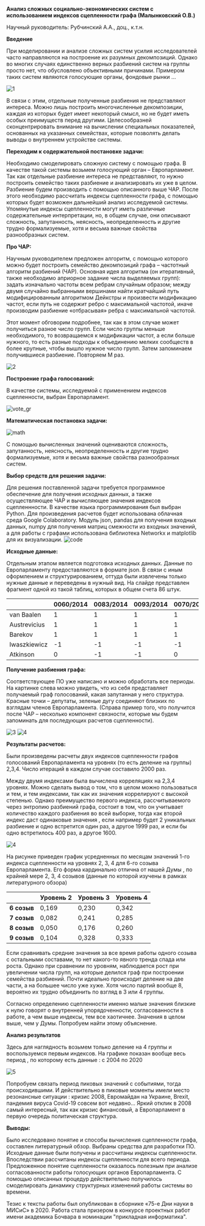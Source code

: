 **Анализ сложных социально-экономических систем с использованием индексов сцепленности графа (Малынковский О.В.)**

Научный руководитель: Рубчинский А.А., доц., к.т.н.

**Введение**

При моделировании и анализе сложных систем усилия исследователей часто направляются на построение их разумных декомпозиций. Однако во многих случаях единственно верных разбиений систем на группы просто нет, что обусловлено объективными причинами. Примером таких систем являются голосующие органы, фондовые рынки …

![1](images/1.jpg)

В связи с этим, отдельные полученные разбиения не представляют интереса. Можно лишь построить многочисленные декомпозиции, каждая из которых будет имеет некоторый смысл, но не будет иметь особых преимуществ перед другими. Целесообразней сконцентрировать внимание на вычислении специальных показателей, основанных на указанных семействах, которые позволять делать выводы о внутреннем устройстве системы.

**Переходим к содержательной постановке задачи:**

Необходимо смоделировать сложную систему с помощью графа. В качестве такой системы возьмем голосующий орган – Европарламент. Так как отдельные разбиение интереса не представляют, то нужно построить семейство таких разбиение и анализировать их уже в целом. Разбиение будем производить с помощью описанного выше ЧАР. После этого необходимо рассчитать индексы сцепленности графа, с помощью которых будет возможен дальнейший анализ исследуемой системы. Упомянутые индексы сцепленности могут иметь различные содержательные интерпретации, но, в общем случае, они описывают сложность, запутанность, неясность, неопределенность и другие трудно формализуемые, хотя и весьма важные свойства разнообразных систем.

**Про ЧАР:**

Научным руководителем предложен алгоритм, с помощью которого можно будет построить семейство декомпозиций графа – частотный алгоритм разбиений (ЧАР). Основная идея алгоритма (он итеративный, также необходимо априорное задание числа выделяемых групп): задать изначально частоты всем ребрам случайным образом; между двумя случайно выбранными вершинами найти кратчайший путь модифицированным алгоритмом Дейкстры и произвести модификацию частот, если путь не содержит ребро с максимальной частотой, иначе производим разбиение «отбрасывая» ребра с максимальной частотой.

Этот момент обговорим подробнее, так как в этом случае может получиться разное число групп. Если число группы меньше необходимого, то возвращаемся к модификации частот, а если больше нужного, то есть разные подходы к объединению мелких сообществ в более крупные, чтобы вышло нужное число групп. Затем запоминаем получившиеся разбиение. Повторяем M раз.

![2](images/2.jpg)

**Построение графа голосований:**

В качестве системы, исследуемой с применением индексов сцепленности, выбран Европарламент.

![vote_gr](images/vote_gr.jpg)



**Математическая постановка задачи:**

![math](images/math.jpg)

С помощью вычисленных значений оцениваются сложность, запутанность, неясность, неопределенность и другие трудно формализуемые, хотя и весьма важные свойства разнообразных систем.



**Выбор средств для решения задачи:**

Для решения поставленной задачи требуется программное обеспечение для получения исходных данных, а также осуществляющее ЧАР и вычисляющее значения индексов сцепленнности. В качестве языка программирования был выбран Python. Для произведения расчетов будет использована облачная среда Google Colaboratory. Модуль json, pandas для получения входных данных,  numpy для получения матриц смежности из входных значений, а для работы с графами использована библиотека Networkx и matplotlib для их визуализации.
![code](images/code.jpg)

**Исходные данные:**

Отдельным этапом является подготовка исходных данных. Данные по Европарламенту предоставляются в формате json. В связи с иным оформлением и структурированием, оттуда были извлечены только нужные данные и переведены в нужный вид. На слайде представлен фрагмент одной из такой таблиц, которых в общем счета 86 штук.

|              | 0060/2014 | 0083/2014 | 0093/2014 | 0070/2014 | 0080/2014 | 0168/2014 | 0025/2014 |
| ------------ | --------- | --------- | --------- | --------- | --------- | --------- | --------- |
| van Baalen   | 1         | 1         | 1         | 1         | 1         | 1         | 1         |
| Austrevicius | 1         | 1         | 1         | 1         | 1         | 1         | 1         |
| Barekov      | 1         | 1         | 1         | 1         | 1         | 1         | -1        |
| Iwaszkiewicz | -1        | -1        | -1        | -1        | -1        | 1         | -1        |
| Atkinson     | 0         | -1        | -1        | 0         | 1         | -1        | 1         |

**Получение разбиения графа:**

Соответствующее ПО уже написано и можно обработать все периоды. На картинке слева можно увидеть, что из себя представляет получаемый граф голосований, какая запутанная у него структура. Красные точки – депутаты, зеленые дугу соединяют близких по взглядам членов Европарламента. (Справа пример того, что получится после ЧАР – несколько компонент связности, которые мы будем запоминать для последующих расчетов сцепленности).

![3](images/3.jpg)
![4](images/4.jpg)

**Результаты расчетов:**

Были произведены расчеты двух индексов сцепленности графов голосований Европарламента на уровнях (то есть деление на группы) 2,3,4. Число итераций в каждом случае составило 2000 раз.

Между двумя индексами была вычислена корреляциях на 2,3,4 уровнях. Можно сделать вывод о том, что в целом можно пользоваться и тем, и тем индексами, так как их значения коррелируют с высокой степенью. Однако преимущество первого индекса, рассчитываемого через энтропию разбиений графа, состоит в том, что он учитывает количество каждого разбиения во всей выборке, тогда как второй индекс даст одинаковые значения , если например будет 2 уникальных разбиение и одно встретится один раз, а другое 1999 раз, и если бы одно встретилось 400 раз, а другое 1600.

![4](images/5.jpg)

На рисунке приведен график усредненных по месяцам значений 1-го индекса сцепленности на уровнях 2, 3, 4 для 6-го созыва Европарламента. Его форма кардинально отлична от нашей Думы , по крайней мере 2, 3, 4 созывов (данные по которой изучены в рамках литературного обзора)

|             | **Уровень 2** | **Уровень 3** | **Уровень 4** |
| ----------- | ------------- | ------------- | ------------- |
| **6 созыв** | 0,169         | 0,230         | 0,342         |
| **7 созыв** | 0,082         | 0,241         | 0,285         |
| **8 созыв** | 0,050         | 0,176         | 0,260         |
| **9 созыв** | 0,104         | 0,328         | 0,333         |

Если сравнивать средние значения за все время работы одного созыва с остальными составами, то нет какого-то явного тренда спада или роста. Однако при сравнении по уровням, наблюдается рост при увеличении числа групп, на которые делился граф при построении семейства разбиений. Почти идеально происходит деление на две части, а на большее число уже хуже. Хотя число партий вообще 8, вероятно их трудно объединить по взгляд в 3 или 4 группы. 

Согласно определению сцепленности именно малые значения близкие к нулю говорят о внутренней упорядоченности, согласованности в работе, а чем выше индексы, тем все хаотичнее. Значения в целом выше, чем у Думы. Попробуем найти этому объяснение. 

**Анализ результатов**

Здесь для наглядность возьмем только деление на 4 группы и воспользуемся первым индексов. На графике показан вообще весь период , по которому есть данные : с 2004 по 2020

![5](images/6.jpg)

Попробуем связать период пиковых значений с событиями, тогда происходившими. И действительно в пиковые моменты имели место резонансные ситуации : кризис 2008, Евромайдан на Украине, Brexit, пандемия вируса Covid-19 совсем вот недавно…  Яркий отклик в 2008 самый интересный, так как кризис финансовый, а Европарламент в первую очередь политическая структура.

**Выводы:**

Было исследовано понятие и способы вычисления сцепленности графа, составлен литературный обзор. Выбраны средства для разработки ПО. Исходные данные были получены и рассчитаны индексы сцепленности. Впоследствии рассчитаны индексы сцепленности для всего периода. Предложенное понятие сцепленности оказалось полезным при анализе согласованности работы голосующих органов Европарламента.  С помощью описанных процедур действительно получилось смоделировать динамику структурных изменений работы системы во времени. 

Тезис к тексты работы был опубликован в сборнике «75-е Дни науки в МИСиС» в 2020. Работа стала призером в конкурсе проектных работ имени академика Бочвара в номинации "прикладная информатика".
